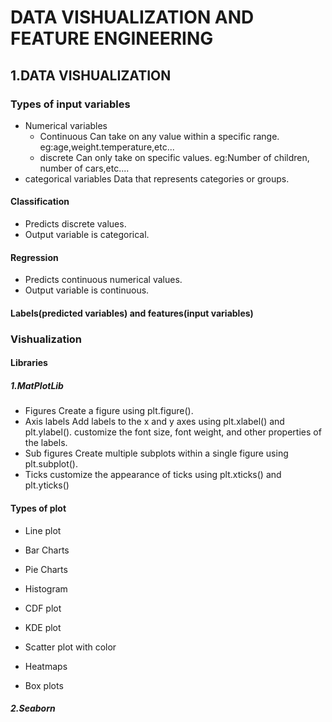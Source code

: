 # DATA VISHUALIZATION AND FEATURE ENGINEERING
## 1.DATA VISHUALIZATION
### Types of input variables
* Numerical variables
  - Continuous
     Can take on any value within a specific range.
      eg:age,weight.temperature,etc...
  - discrete
     Can only take on specific values.
      eg:Number of children, number of cars,etc....
* categorical variables
    Data that represents categories or groups.
#### Classification 
* Predicts discrete values.
* Output variable is categorical.
#### Regression
* Predicts continuous numerical values.
* Output variable is continuous.
#### Labels(predicted variables) and features(input variables)
### Vishualization
#### Libraries
##### 1.MatPlotLib
  - Figures
    Create a figure using plt.figure().
  - Axis labels
     Add labels to the x and y axes using plt.xlabel() and plt.ylabel().
     customize the font size, font weight, and other properties of the labels.
  - Sub figures
     Create multiple subplots within a single figure using plt.subplot().
  - Ticks
    customize the appearance of ticks using plt.xticks() and plt.yticks()
#### Types of plot
* Line plot
  
* Bar Charts
* Pie Charts
* Histogram
* CDF plot
* KDE plot
* Scatter plot with color
* Heatmaps
* Box plots

##### 2.Seaborn
